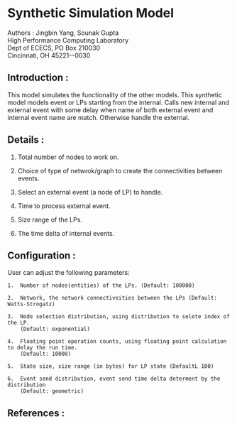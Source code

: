 # Synthetic Simulation Model #

Authors : Jingbin Yang, Sounak Gupta <br>
High Performance Computing Laboratory <br>
Dept of ECECS, PO Box 210030 <br>
Cincinnati, OH  45221--0030 <br>

## Introduction : ##

This model simulates the functionality of the other models. This synthetic model models
event or LPs starting from the internal. Calls new internal and external event with some delay
when name of both external event and internal event name are match. Otherwise handle the external.

## Details : ##

1. Total number of nodes to work on.

2. Choice of type of netwrok/graph to create the connectivities between events.

3. Select an external event (a node of LP) to handle.

4. Time to process external event.

5. Size range of the LPs.

6. The time delta of internal events.


## Configuration : ##

User can adjust the following parameters:

    1.  Number of nodes(entities) of the LPs. (Default: 100000)

    2.  Network, the network connectiveities between the LPs (Default: Watts-Strogatz)

    3.  Node selection distribution, using distribution to selete index of the LP.
        (Default: exponential)

    4.  Floating point operation counts, using floating point calculation to delay the run time.
        (Default: 10000)

    5.  State size, size range (in bytes) for LP state (DefaultL 100)

    6.  Event send distribution, event send time delta determent by the distribution
        (Default: geometric)

## References : ##

